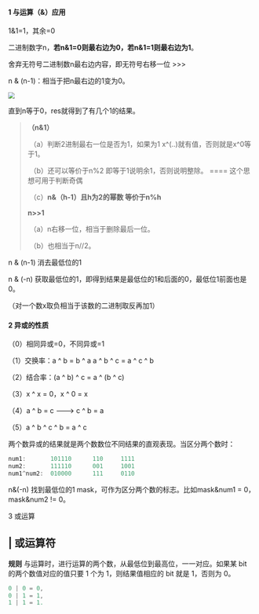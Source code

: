 #### 1 与运算（&）应用

1&1=1，其余=0

二进制数字n，**若n&1=0则最右边为0，若n&1=1则最右边为1**。

舍弃无符号二进制数n最右边内容，即无符号右移一位 >>>

n & (n-1)：相当于把n最右边的1变为0。

<img src="D:\DataFiles\Learn\Github\PlayDataStruction\算法学习\pics\位运算\(n-1)与n.png" style="zoom:80%;" />

直到n等于0，res就得到了有几个1的结果。

> **（n&1）**
>
> ​		（a）判断2进制最右一位是否为1，如果为1 x^(..)就有值，否则就是x^0等于1。
>
> ​		（b）还可以等价于n%2 即等于1说明余1，否则说明整除。 ==== 这个思想可用于判断奇偶
>
> ​		（c）**n&（h-1）且h为2的幂数   等价于n%h**
>
> **n>>1**   
>
> ​		（a）n右移一位，相当于删除最后一位。
>
> ​		（b）也相当于n//2。

n & (n-1) 消去最低位的1

n & (-n)   获取最低位的1，即得到结果是最低位的1和后面的0，最低位1前面也是0。

 （对一个数x取负相当于该数的二进制取反再加1）

#### 2 异或的性质

（0）相同异或=0，不同异或=1

（1）交换率：a ^ b = b ^ a          a ^ b ^ c = a ^ c ^ b

（2）结合率：(a ^ b) ^ c = a ^ (b ^ c)                 

（3）x ^ x = 0，x ^ 0 = x

（4）a ^ b = c  --->  c ^ b = a

（5）a ^ b ^ c ^ b = a ^ c

两个数异或的结果就是两个数数位不同结果的直观表现。当区分两个数时：

```java
num1:       101110      110     1111
num2:      	111110      001     1001
num1^num2:  010000      111     0110
```

n&(-n) 找到最低位的1 mask，可作为区分两个数的标志。比如mask&num1 = 0，mask&num2 != 0。

3 或运算

## | 或运算符

**规则** 与运算时，进行运算的两个数，从最低位到最高位，一一对应。如果某 bit 的两个数值对应的值只要 1 个为 1，则结果值相应的 bit 就是 1，否则为 0。

```java
0 | 0 = 0,
0 | 1 = 1,
1 | 1 = 1.
```